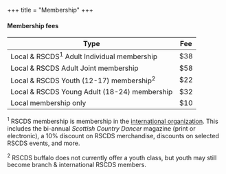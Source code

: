 +++
title = "Membership"
+++


#### Membership fees

Type | Fee
---|---
Local & RSCDS<sup>1</sup> Adult Individual membership | $38
Local & RSCDS Adult Joint membership | $58
Local & RSCDS Youth (12-17) membership<sup>2</sup> | $22
Local & RSCDS Young Adult (18-24) membership | $32
Local membership only | $10

<sup>1</sup> RSCDS membership is membership in the [international organization]([https://rscds](https://rscds.org/)). This includes the bi-annual *Scottish Country Dancer* magazine (print or electronic), a 10% discount on RSCDS merchandise, discounts on selected RSCDS events, and more.

<sup>2</sup> RSCDS buffalo does not currently offer a youth class, but youth may still become branch & international RSCDS members.
